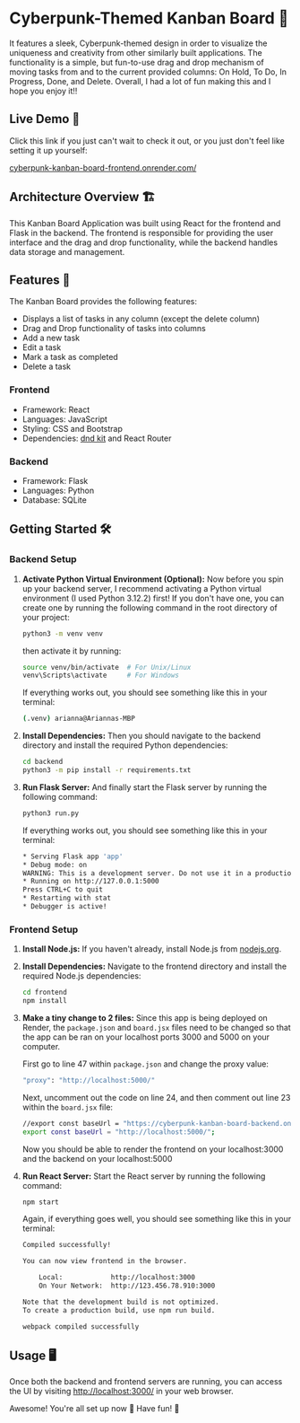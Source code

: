 # Cyberpunk-Themed Kanban Board 🤖

It features a sleek, Cyberpunk-themed design in order to visualize the uniqueness and creativity from other similarly built applications. The functionality is a simple, but fun-to-use drag and drop mechanism of moving tasks from and to the current provided columns: On Hold, To Do, In Progress, Done, and Delete. Overall, I had a lot of fun making this and I hope you enjoy it!!

## Live Demo 👀

Click this link if you just can't wait to check it out, or you just don't feel like setting it up yourself:

[cyberpunk-kanban-board-frontend.onrender.com/](https://cyberpunk-kanban-board-frontend.onrender.com/)

## Architecture Overview 🏗️

This Kanban Board Application was built using React for the frontend and Flask in the backend. The frontend is responsible for providing the user interface and the drag and drop functionality, while the backend handles data storage and management.

## Features 🚀

The Kanban Board provides the following features:

-   Displays a list of tasks in any column (except the delete column)
-   Drag and Drop functionality of tasks into columns
-   Add a new task
-   Edit a task
-   Mark a task as completed
-   Delete a task

### Frontend

-   Framework: React
-   Languages: JavaScript
-   Styling: CSS and Bootstrap
-   Dependencies: [dnd kit](https://dndkit.com/) and React Router

### Backend

-   Framework: Flask
-   Languages: Python
-   Database: SQLite

## Getting Started 🛠️

### Backend Setup

1. **Activate Python Virtual Environment (Optional):** Now before you spin up your backend server, I recommend activating a Python virtual environment (I used Python 3.12.2) first! If you don't have one, you can create one by running the following command in the root directory of your project:

    ```bash
    python3 -m venv venv
    ```

    then activate it by running:

    ```bash
    source venv/bin/activate  # For Unix/Linux
    venv\Scripts\activate     # For Windows
    ```

    If everything works out, you should see something like this in your terminal:

    ```bash
    (.venv) arianna@Ariannas-MBP
    ```

2. **Install Dependencies:** Then you should navigate to the backend directory and install the required Python dependencies:

    ```bash
    cd backend
    python3 -m pip install -r requirements.txt
    ```

3. **Run Flask Server:** And finally start the Flask server by running the following command:

    ```bash
    python3 run.py
    ```

    If everything works out, you should see something like this in your terminal:

    ```bash
    * Serving Flask app 'app'
    * Debug mode: on
    WARNING: This is a development server. Do not use it in a production deployment. Use a production WSGI server instead.
    * Running on http://127.0.0.1:5000
    Press CTRL+C to quit
    * Restarting with stat
    * Debugger is active!
    ```

### Frontend Setup

1. **Install Node.js:** If you haven't already, install Node.js from [nodejs.org](https://nodejs.org/).

2. **Install Dependencies:** Navigate to the frontend directory and install the required Node.js dependencies:

    ```bash
    cd frontend
    npm install
    ```

3. **Make a tiny change to 2 files:** Since this app is being deployed on Render, the `package.json` and `board.jsx` files need to be changed so that the app can be ran on your localhost ports 3000 and 5000 on your computer.

    First go to line 47 within `package.json` and change the proxy value:

    ```bash
    "proxy": "http://localhost:5000/"
    ```

    Next, uncomment out the code on line 24, and then comment out line 23 within the `board.jsx` file:

    ```bash
    //export const baseUrl = "https://cyberpunk-kanban-board-backend.onrender.com/";
    export const baseUrl = "http://localhost:5000/";
    ```

    Now you should be able to render the frontend on your localhost:3000 and the backend on your localhost:5000

4. **Run React Server:** Start the React server by running the following command:

    ```bash
    npm start
    ```

    Again, if everything goes well, you should see something like this in your terminal:

    ```bash
    Compiled successfully!

    You can now view frontend in the browser.

        Local:            http://localhost:3000
        On Your Network:  http://123.456.78.910:3000

    Note that the development build is not optimized.
    To create a production build, use npm run build.

    webpack compiled successfully
    ```

## Usage 🖥️

Once both the backend and frontend servers are running, you can access the UI by visiting [http://localhost:3000/](http://localhost:3000/) in your web browser.

Awesome! You're all set up now 🥳 Have fun! 🎉
